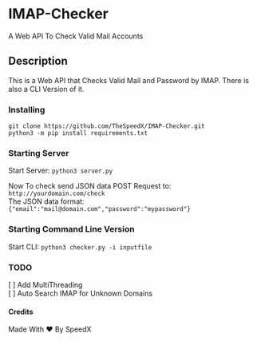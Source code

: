 # IMAP-Checker
A Web API To Check Valid Mail Accounts

## Description
This is a Web API that Checks Valid Mail and Password by IMAP.
There is also a CLI Version of it.

### Installing

```
git clone https://github.com/TheSpeedX/IMAP-Checker.git
python3 -m pip install requirements.txt
```

### Starting Server

Start Server:
```python3 server.py```

Now To check send JSON data POST Request to: ```http://yourdomain.com/check```
<br>
The JSON data format: ```{"email":"mail@domain.com","password":"mypassword"}```

### Starting Command Line Version

Start CLI:
```python3 checker.py -i inputfile```

### TODO
[ ] Add MultiThreading<br>
[ ] Auto Search IMAP for Unknown Domains<br>


#### Credits
Made With ❤ By SpeedX 
